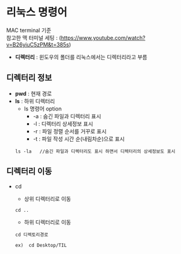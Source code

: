 # 리눅스 명령어

MAC terminal 기준  
참고한 맥 터미널 세팅 :
(https://www.youtube.com/watch?v=B26yiuC5zPM&t=385s)

- **디렉터리** : 윈도우의 폴더를 리눅스에서는 디렉터리라고 부름

## 디렉터리 정보

- **pwd** : 현재 경로
- **ls** : 하위 디렉터리
  - ls 명령어 option
    - -a : 숨긴 파일과 디렉터리 표시
    - -l : 디렉터리 상세정보 표시
    - -r : 파일 정렬 순서를 거꾸로 표시
    - -t : 파일 작성 시간 순(내림차순)으로 표시
  ```
  ls -la   //숨긴 파일과 디렉터리도 표시 하면서 디렉터리의 상세정보도 표시
  ```

## 디렉터리 이동

- cd

  - 상위 디렉터리로 이동

  ```
  cd ..
  ```

  - 하위 디렉터리로 이동

  ```
  cd 디렉토리경로

  ex)  cd Desktop/TIL
  ```
